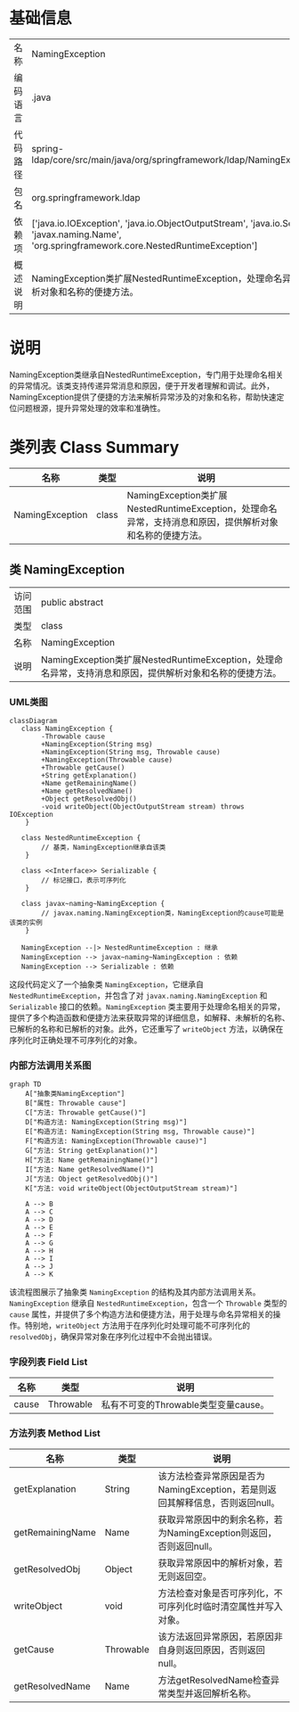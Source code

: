 # 基础信息

|      |      |
|------|------|
| 名称 | NamingException |
| 编码语言 | .java |
| 代码路径 | spring-ldap/core/src/main/java/org/springframework/ldap/NamingException.java |
| 包名 | org.springframework.ldap |
| 依赖项 | ['java.io.IOException', 'java.io.ObjectOutputStream', 'java.io.Serializable', 'javax.naming.Name', 'org.springframework.core.NestedRuntimeException'] |
| 概述说明 | NamingException类扩展NestedRuntimeException，处理命名异常，提供解析对象和名称的便捷方法。 |

# 说明

NamingException类继承自NestedRuntimeException，专门用于处理命名相关的异常情况。该类支持传递异常消息和原因，便于开发者理解和调试。此外，NamingException提供了便捷的方法来解析异常涉及的对象和名称，帮助快速定位问题根源，提升异常处理的效率和准确性。

# 类列表 Class Summary

| 名称   | 类型  | 说明 |
|-------|------|-------------|
| NamingException | class | NamingException类扩展NestedRuntimeException，处理命名异常，支持消息和原因，提供解析对象和名称的便捷方法。 |



## 类 NamingException

|      |      |
|------|------|
| 访问范围 | public abstract |
| 类型 | class |
| 名称 | NamingException |
| 说明 | NamingException类扩展NestedRuntimeException，处理命名异常，支持消息和原因，提供解析对象和名称的便捷方法。 |


### UML类图

```mermaid
classDiagram
   class NamingException {
        -Throwable cause
        +NamingException(String msg)
        +NamingException(String msg, Throwable cause)
        +NamingException(Throwable cause)
        +Throwable getCause()
        +String getExplanation()
        +Name getRemainingName()
        +Name getResolvedName()
        +Object getResolvedObj()
        -void writeObject(ObjectOutputStream stream) throws IOException
    }

   class NestedRuntimeException {
        // 基类，NamingException继承自该类
    }

   class <<Interface>> Serializable {
        // 标记接口，表示可序列化
    }

   class javax~naming~NamingException {
        // javax.naming.NamingException类，NamingException的cause可能是该类的实例
    }

   NamingException --|> NestedRuntimeException : 继承
   NamingException --> javax~naming~NamingException : 依赖
   NamingException --> Serializable : 依赖
```

这段代码定义了一个抽象类 `NamingException`，它继承自 `NestedRuntimeException`，并包含了对 `javax.naming.NamingException` 和 `Serializable` 接口的依赖。`NamingException` 类主要用于处理命名相关的异常，提供了多个构造函数和便捷方法来获取异常的详细信息，如解释、未解析的名称、已解析的名称和已解析的对象。此外，它还重写了 `writeObject` 方法，以确保在序列化时正确处理不可序列化的对象。


### 内部方法调用关系图

```mermaid
graph TD
    A["抽象类NamingException"]
    B["属性: Throwable cause"]
    C["方法: Throwable getCause()"]
    D["构造方法: NamingException(String msg)"]
    E["构造方法: NamingException(String msg, Throwable cause)"]
    F["构造方法: NamingException(Throwable cause)"]
    G["方法: String getExplanation()"]
    H["方法: Name getRemainingName()"]
    I["方法: Name getResolvedName()"]
    J["方法: Object getResolvedObj()"]
    K["方法: void writeObject(ObjectOutputStream stream)"]

    A --> B
    A --> C
    A --> D
    A --> E
    A --> F
    A --> G
    A --> H
    A --> I
    A --> J
    A --> K
```

该流程图展示了抽象类 `NamingException` 的结构及其内部方法调用关系。`NamingException` 继承自 `NestedRuntimeException`，包含一个 `Throwable` 类型的 `cause` 属性，并提供了多个构造方法和便捷方法，用于处理与命名异常相关的操作。特别地，`writeObject` 方法用于在序列化时处理可能不可序列化的 `resolvedObj`，确保异常对象在序列化过程中不会抛出错误。

### 字段列表 Field List

| 名称  | 类型  | 说明 |
|-------|-------|------|
| cause | Throwable | 私有不可变的Throwable类型变量cause。 |

### 方法列表 Method List

| 名称  | 类型  | 说明 |
|-------|-------|------|
| getExplanation | String | 该方法检查异常原因是否为NamingException，若是则返回其解释信息，否则返回null。 |
| getRemainingName | Name | 获取异常原因中的剩余名称，若为NamingException则返回，否则返回null。 |
| getResolvedObj | Object | 获取异常原因中的解析对象，若无则返回空。 |
| writeObject | void | 方法检查对象是否可序列化，不可序列化时临时清空属性并写入对象。 |
| getCause | Throwable | 该方法返回异常原因，若原因非自身则返回原因，否则返回null。 |
| getResolvedName | Name | 方法getResolvedName检查异常类型并返回解析名称。 |




